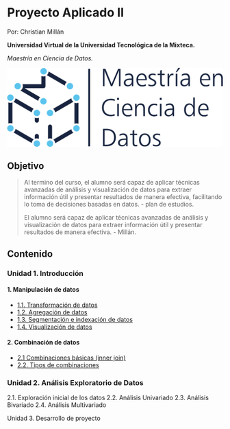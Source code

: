 # Proyecto Aplicado II

Por: Christian Millán

**Universidad Virtual de la Universidad Tecnológica de la Mixteca.**

*Maestría en Ciencia de Datos.*

![mcd](mcd.png)

## Objetivo

> Al termino del curso, el alumno será capaz de aplicar técnicas avanzadas de análisis y visualización de datos para extraer información útil y presentar resultados de manera efectiva, facilitando lo toma de decisiones basadas en datos. - plan de estudios.
>
> El alumno será capaz de aplicar técnicas avanzadas de análisis y visualización de datos para extraer información útil y presentar resultados de manera efectiva.  - Millán.

## Contenido

### Unidad 1. Introducción 

#### 1. Manipulación de datos

- [1.1. Transformación de datos](./1-intro/1-1-sort_filter/README.md)
- [1.2. Agregación de datos](./1-intro/1-2-aggregating_data/README.md)
- [1.3. Segmentación e indexación de datos](./1-intro/1-3-slicing_indexing/README.md)
- [1.4. Visualización de datos](./1-intro/1-4-visualization_data/README.md)

#### 2. Combinación de datos

- [2.1 Combinaciones básicas (inner join)](./1-intro/2-1-inner_join/code/2.1-basic_joins.ipynb)
- [2.2. Tipos de combinaciones]()

### Unidad 2. Análisis Exploratorio de Datos

2.1. Exploración inicial de los datos
2.2. Análisis Univariado
2.3. Análisis Bivariado
2.4. Análisis Multivariado

Unidad 3. Desarrollo de proyecto 